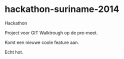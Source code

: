 hackathon-suriname-2014
=======================

Hackathon

Project voor GIT Walktrough op de pre-meet.

Komt een nieuwe coole feature aan.

Echt hot.
